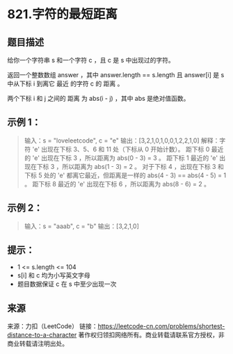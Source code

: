 # 821.字符的最短距离

## 题目描述
给你一个字符串 s 和一个字符 c ，且 c 是 s 中出现过的字符。

返回一个整数数组 answer ，其中 answer.length == s.length 且 answer[i] 是 s 中从下标 i 到离它 最近 的字符 c 的 距离 。

两个下标 i 和 j 之间的 距离 为 abs(i - j) ，其中 abs 是绝对值函数。



## 示例 1：

> 输入：s = "loveleetcode", c = "e"
> 输出：[3,2,1,0,1,0,0,1,2,2,1,0]
> 解释：字符 'e' 出现在下标 3、5、6 和 11 处（下标从 0 开始计数）。
> 距下标 0 最近的 'e' 出现在下标 3 ，所以距离为 abs(0 - 3) = 3 。
> 距下标 1 最近的 'e' 出现在下标 3 ，所以距离为 abs(1 - 3) = 2 。
> 对于下标 4 ，出现在下标 3 和下标 5 处的 'e' 都离它最近，但距离是一样的 abs(4 - 3) == abs(4 - 5) = 1 。
> 距下标 8 最近的 'e' 出现在下标 6 ，所以距离为 abs(8 - 6) = 2 。

## 示例 2：

> 输入：s = "aaab", c = "b"
> 输出：[3,2,1,0]


## 提示：
- 1 <= s.length <= 104
- s[i] 和 c 均为小写英文字母
- 题目数据保证 c 在 s 中至少出现一次

## 来源
来源：力扣（LeetCode）
链接：https://leetcode-cn.com/problems/shortest-distance-to-a-character
著作权归领扣网络所有。商业转载请联系官方授权，非商业转载请注明出处。